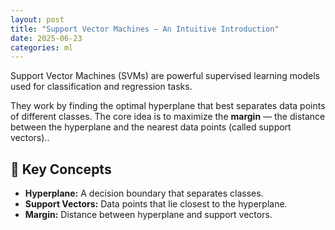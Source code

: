 ```yaml
---
layout: post
title: "Support Vector Machines – An Intuitive Introduction"
date: 2025-06-23
categories: ml
---
```


Support Vector Machines (SVMs) are powerful supervised learning models used for classification and regression tasks.

They work by finding the optimal hyperplane that best separates data points of different classes. The core idea is to maximize the **margin** — the distance between the hyperplane and the nearest data points (called support vectors)..

## 🧠 Key Concepts

- **Hyperplane:** A decision boundary that separates classes.
- **Support Vectors:** Data points that lie closest to the hyperplane.
- **Margin:** Distance between hyperplane and support vectors.



